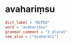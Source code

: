 # avahariṃsu

``` toml
dict_label = "NCPED"
word = "avahariṃsu"
grammar_comment = "3 plural"
see_also = ["avaharati"]
```

